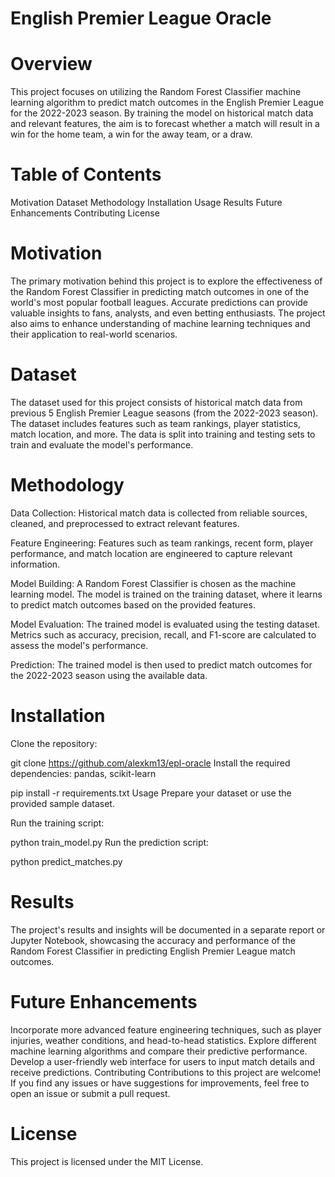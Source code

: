 # English Premier League Oracle

# Overview
This project focuses on utilizing the Random Forest Classifier machine learning algorithm to predict match outcomes in the English Premier League for the 2022-2023 season. By training the model on historical match data and relevant features, the aim is to forecast whether a match will result in a win for the home team, a win for the away team, or a draw.

# Table of Contents
Motivation
Dataset
Methodology
Installation
Usage
Results
Future Enhancements
Contributing
License

# Motivation
The primary motivation behind this project is to explore the effectiveness of the Random Forest Classifier in predicting match outcomes in one of the world's most popular football leagues. Accurate predictions can provide valuable insights to fans, analysts, and even betting enthusiasts. The project also aims to enhance understanding of machine learning techniques and their application to real-world scenarios.

# Dataset
The dataset used for this project consists of historical match data from previous 5 English Premier League seasons (from the 2022-2023 season). The dataset includes features such as team rankings, player statistics, match location, and more. The data is split into training and testing sets to train and evaluate the model's performance.

# Methodology
Data Collection: Historical match data is collected from reliable sources, cleaned, and preprocessed to extract relevant features.

Feature Engineering: Features such as team rankings, recent form, player performance, and match location are engineered to capture relevant information.

Model Building: A Random Forest Classifier is chosen as the machine learning model. The model is trained on the training dataset, where it learns to predict match outcomes based on the provided features.

Model Evaluation: The trained model is evaluated using the testing dataset. Metrics such as accuracy, precision, recall, and F1-score are calculated to assess the model's performance.

Prediction: The trained model is then used to predict match outcomes for the 2022-2023 season using the available data.

# Installation
Clone the repository:


git clone https://github.com/alexkm13/epl-oracle
Install the required dependencies: pandas, scikit-learn

pip install -r requirements.txt
Usage
Prepare your dataset or use the provided sample dataset.

Run the training script:


python train_model.py
Run the prediction script:

python predict_matches.py

# Results
The project's results and insights will be documented in a separate report or Jupyter Notebook, showcasing the accuracy and performance of the Random Forest Classifier in predicting English Premier League match outcomes.

# Future Enhancements
Incorporate more advanced feature engineering techniques, such as player injuries, weather conditions, and head-to-head statistics.
Explore different machine learning algorithms and compare their predictive performance.
Develop a user-friendly web interface for users to input match details and receive predictions.
Contributing
Contributions to this project are welcome! If you find any issues or have suggestions for improvements, feel free to open an issue or submit a pull request.

# License
This project is licensed under the MIT License.
